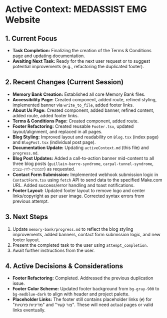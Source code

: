 # Active Context: MEDASSIST EMG Website

## 1. Current Focus
*   **Task Completion:** Finalizing the creation of the Terms & Conditions page and updating documentation.
*   **Awaiting Next Task:** Ready for the next user request or to suggest potential improvements (e.g., refactoring the duplicated footer).

## 2. Recent Changes (Current Session)
*   **Memory Bank Creation:** Established all core Memory Bank files.
*   **Accessibility Page:** Created component, added route, refined styling, implemented banner via `write_to_file`, added footer links.
*   **About Us Page:** Created component, added banner, refined content, added route, added footer links.
*   **Terms & Conditions Page:** Created component, added route.
*   **Footer Refactoring:** Created reusable `Footer.tsx`, updated layout/alignment, and replaced in all pages.
*   **Blog Styling:** Improved layout and readability on `Blog.tsx` (index page) and `BlogPost.tsx` (individual post page).
*   **Documentation Update:** Updating `activeContext.md` (this file) and `progress.md`.
*   **Blog Post Updates:** Added a call-to-action banner mid-content to all three blog posts (`guillain-barre-syndrome`, `carpal-tunnel-syndrome`, `תסמונות-לחץ-עצבים`) as requested.
*   **Contact Form Submission:** Implemented webhook submission logic in `ContactForm.tsx` using `fetch` API to send data to the specified Make.com URL. Added success/error handling and toast notifications.
*   **Footer Layout:** Updated footer layout to remove logo and center links/copyright as per user image. Corrected syntax errors from previous attempt.

## 3. Next Steps
1.  Update `memory-bank/progress.md` to reflect the blog styling improvements, added banners, contact form submission logic, and new footer layout.
2.  Present the completed task to the user using `attempt_completion`.
3.  Await further instructions from the user.

## 4. Active Decisions & Considerations
*   **Footer Refactoring:** Completed. Addressed the previous duplication issue.
*   **Footer Color Scheme:** Updated footer background from `bg-gray-900` to `bg-medblue-dark` to align with header and project palette.
*   **Placeholder Links:** The footer still contains placeholder links (`#`) for "מדיניות פרטיות" and "צור קשר". These will need actual pages or valid links eventually.
